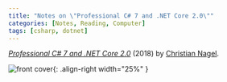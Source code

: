 ```yaml
---
title: "Notes on \"Professional C# 7 and .NET Core 2.0\""
categories: [Notes, Reading, Computer]
tags: [csharp, dotnet]
---
```


[*Professional C# 7 and .NET Core 2.0*](https://www.wiley.com/en-us/Professional+C%23+7+and+NET+Core+2+0-p-9781119449270) (2018) by [Christian Nagel](https://csharp.christiannagel.com/).

![front cover](https://media.wiley.com/product_data/coverImage300/78/11194492/1119449278.jpg){: .align-right width="25%" }

